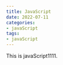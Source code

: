 ```yaml
---
title: JavaScript
date: 2022-07-11
categories:
- javaScript
tags:
- javaScript
---
```


This is javaScript1111.